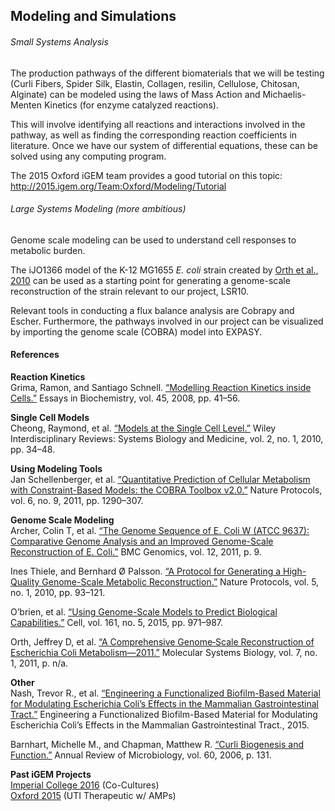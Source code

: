 ## Modeling and Simulations

###### Small Systems Analysis
The production pathways of the different biomaterials that we will be testing (Curli Fibers, Spider Silk, Elastin, Collagen, resilin, Cellulose, Chitosan, Alginate) can be modeled using the laws of Mass Action and Michaelis-Menten Kinetics (for enzyme catalyzed reactions).

This will involve identifying all reactions and interactions involved in the pathway, as well as finding the corresponding reaction coefficients in literature. Once we have our system of differential equations, these can be solved using any computing program.

The 2015 Oxford iGEM team provides a good tutorial on this topic: http://2015.igem.org/Team:Oxford/Modeling/Tutorial

###### Large Systems Modeling (more ambitious)
Genome scale modeling can be used to understand cell responses to metabolic burden.

The iJO1366 model of the K-12 MG1655 *E. coli* strain created by [Orth et al., 2010](https://www.ncbi.nlm.nih.gov/pmc/articles/PMC3261703/) can be used as a starting point for generating a genome-scale reconstruction of the strain relevant to our project, LSR10.

Relevant tools in conducting a flux balance analysis are Cobrapy and Escher. Furthermore, the pathways involved in our project can be visualized by importing the genome scale (COBRA) model into EXPASY.

#### References

**Reaction Kinetics**  
Grima, Ramon, and Santiago Schnell. [“Modelling Reaction Kinetics inside Cells.”](https://www.ncbi.nlm.nih.gov/pmc/articles/PMC2737326/) Essays in Biochemistry, vol. 45, 2008, pp. 41–56.

**Single Cell Models**  
Cheong, Raymond, et al. [“Models at the Single Cell Level.”](https://www.ncbi.nlm.nih.gov/pmc/articles/PMC3895449/) Wiley Interdisciplinary Reviews: Systems Biology and Medicine, vol. 2, no. 1, 2010, pp. 34–48.

**Using Modeling Tools**  
Jan Schellenberger, et al. [“Quantitative Prediction of Cellular Metabolism with Constraint-Based Models: the COBRA Toolbox v2.0.”](http://www.nature.com/nprot/journal/v6/n9/full/nprot.2011.308.html) Nature Protocols, vol. 6, no. 9, 2011, pp. 1290–307.

**Genome Scale Modeling**  
Archer, Colin T, et al. [“The Genome Sequence of E. Coli W (ATCC 9637): Comparative Genome Analysis and an Improved Genome-Scale Reconstruction of E. Coli.”](https://www.ncbi.nlm.nih.gov/pmc/articles/PMC3032704/) BMC Genomics, vol. 12, 2011, p. 9.

Ines Thiele, and Bernhard Ø Palsson. [“A Protocol for Generating a High-Quality Genome-Scale Metabolic Reconstruction.”](https://www.ncbi.nlm.nih.gov/pmc/articles/PMC3125167/) Nature Protocols, vol. 5, no. 1, 2010, pp. 93–121.

O’brien, et al. [“Using Genome-Scale Models to Predict Biological Capabilities.”](https://www-ncbi-nlm-nih-gov/pmc/articles/PMC4451052/) Cell, vol. 161, no. 5, 2015, pp. 971–987.

Orth, Jeffrey D, et al. [“A Comprehensive Genome‐Scale Reconstruction of Escherichia Coli Metabolism—2011.”](https://www.ncbi.nlm.nih.gov/pmc/articles/PMC3261703/) Molecular Systems Biology, vol. 7, no. 1, 2011, p. n/a.

**Other**  
Nash, Trevor R., et al. [“Engineering a Functionalized Biofilm-Based Material for Modulating Escherichia Coli’s Effects in the Mammalian Gastrointestinal Tract.”](https://dash.harvard.edu/bitstream/handle/1/17417585/NASH-SENIORTHESIS-2015.pdf?sequence=1) Engineering a Functionalized Biofilm-Based Material for Modulating Escherichia Coli’s Effects in the Mammalian Gastrointestinal Tract., 2015.

Barnhart, Michelle M., and Chapman, Matthew R. [“Curli Biogenesis and Function.”](https://www.ncbi.nlm.nih.gov/pmc/articles/PMC2838481/) Annual Review of Microbiology, vol. 60, 2006, p. 131.

**Past iGEM Projects**  
[Imperial College 2016](http://2016.igem.org/Team:Imperial_College/SingleCell) (Co-Cultures)  
[Oxford 2015](http://2015.igem.org/Team:Oxford/Modeling) (UTI Therapeutic w/ AMPs)
